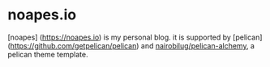# noapes.io
[noapes] (https://noapes.io) is my personal blog.
it is supported by [pelican] (https://github.com/getpelican/pelican) and [nairobilug/pelican-alchemy](https://github.com/nairobilug/pelican-alchemy.git), a pelican theme template.
